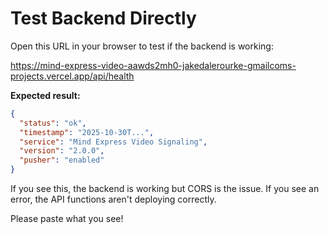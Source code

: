 # Test Backend Directly

Open this URL in your browser to test if the backend is working:

https://mind-express-video-aawds2mh0-jakedalerourke-gmailcoms-projects.vercel.app/api/health

**Expected result:**
```json
{
  "status": "ok",
  "timestamp": "2025-10-30T...",
  "service": "Mind Express Video Signaling",
  "version": "2.0.0",
  "pusher": "enabled"
}
```

If you see this, the backend is working but CORS is the issue.
If you see an error, the API functions aren't deploying correctly.

Please paste what you see!
